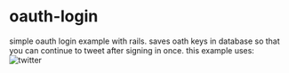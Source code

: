oauth-login
===========

simple oauth login example with rails. saves oath keys in database so that you can continue to tweet after signing in once.
this example uses:  
![twitter](https://twitter.com/images/resources/twitter-bird-light-bgs.png "Twitter")

